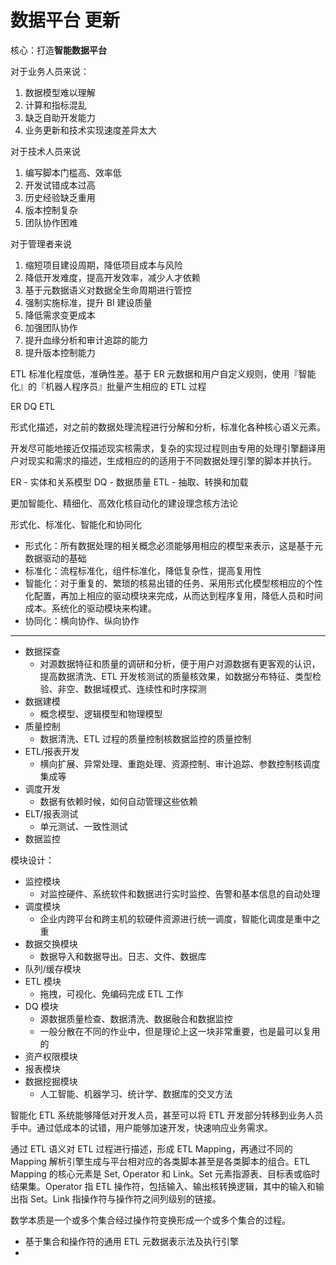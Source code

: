 # 数据平台 更新

核心：打造**智能数据平台**

对于业务人员来说：

1. 数据模型难以理解
2. 计算和指标混乱
3. 缺乏自助开发能力
4. 业务更新和技术实现速度差异太大

对于技术人员来说

1. 编写脚本门槛高、效率低
2. 开发试错成本过高
3. 历史经验缺乏重用
4. 版本控制复杂
5. 团队协作困难

对于管理者来说

1. 缩短项目建设周期，降低项目成本与风险
2. 降低开发难度，提高开发效率，减少人才依赖
3. 基于元数据语义对数据全生命周期进行管控
4. 强制实施标准，提升 BI 建设质量
5. 降低需求变更成本
6. 加强团队协作
7. 提升血缘分析和审计追踪的能力
8. 提升版本控制能力

ETL 标准化程度低，准确性差。基于 ER 元数据和用户自定义规则，使用『智能化』的『机器人程序员』批量产生相应的 ETL 过程

ER DQ ETL

形式化描述，对之前的数据处理流程进行分解和分析，标准化各种核心语义元素。

开发尽可能地接近仅描述现实核需求，复杂的实现过程则由专用的处理引擎翻译用户对现实和需求的描述，生成相应的的适用于不同数据处理引擎的脚本并执行。

ER - 实体和关系模型
DQ - 数据质量
ETL - 抽取、转换和加载

更加智能化、精细化、高效化核自动化的建设理念核方法论

形式化、标准化、智能化和协同化

+ 形式化：所有数据处理的相关概念必须能够用相应的模型来表示，这是基于元数据驱动的基础
+ 标准化：流程标准化，组件标准化，降低复杂性，提高复用性
+ 智能化：对于重复的、繁琐的核易出错的任务、采用形式化模型核相应的个性化配置，再加上相应的驱动模块来完成，从而达到程序复用，降低人员和时间成本。系统化的驱动模块来构建。
+ 协同化：横向协作、纵向协作

---

+ 数据探查
    + 对源数据特征和质量的调研和分析，便于用户对源数据有更客观的认识，提高数据清洗、ETL 开发核测试的质量核效果，如数据分布特征、类型检验、非空、数据域模式、连续性和时序探测
+ 数据建模
    + 概念模型、逻辑模型和物理模型
+ 质量控制
    + 数据清洗、ETL 过程的质量控制核数据监控的质量控制
+ ETL/报表开发
    + 横向扩展、异常处理、重跑处理、资源控制、审计追踪、参数控制核调度集成等
+ 调度开发
    + 数据有依赖时候，如何自动管理这些依赖
+ ELT/报表测试
    + 单元测试、一致性测试 
+ 数据监控


模块设计：

+ 监控模块
    + 对监控硬件、系统软件和数据进行实时监控、告警和基本信息的自动处理
+ 调度模块
    + 企业内跨平台和跨主机的软硬件资源进行统一调度，智能化调度是重中之重
+ 数据交换模块
    + 数据导入和数据导出。日志、文件、数据库
+ 队列/缓存模块
+ ETL 模块
    + 拖拽，可视化、免编码完成 ETL 工作
+ DQ 模块
    + 源数据质量检查、数据清洗、数据融合和数据监控
    + 一般分散在不同的作业中，但是理论上这一块非常重要，也是最可以复用的
+ 资产权限模块
+ 报表模块
+ 数据挖掘模块
    + 人工智能、机器学习、统计学、数据库的交叉方法

智能化 ETL 系统能够降低对开发人员，甚至可以将 ETL 开发部分转移到业务人员手中。通过低成本的试错，用户能够加速开发，快速响应业务需求。

通过 ETL 语义对 ETL 过程进行描述，形成 ETL Mapping，再通过不同的 Mapping 解析引擎生成与平台相对应的各类脚本甚至是各类脚本的组合。ETL Mapping 的核心元素是 Set, Operator 和 Link。Set 元素指源表、目标表或临时结果集。Operator 指 ETL 操作符，包括输入、输出核转换逻辑，其中的输入和输出指 Set。Link 指操作符与操作符之间列级别的链接。

数学本质是一个或多个集合经过操作符变换形成一个或多个集合的过程。

+ 基于集合和操作符的通用 ETL 元数据表示法及执行引擎
+ 

